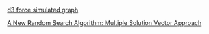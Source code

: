 

[d3 force simulated graph](https://observablehq.com/@d3/force-directed-graph)

[A New Random Search Algorithm: Multiple Solution Vector Approach](https://ieeexplore.ieee.org/document/7544832)
